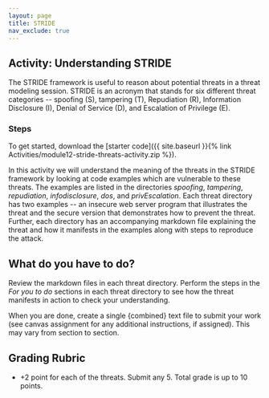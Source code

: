 ```yaml
---
layout: page
title: STRIDE
nav_exclude: true
---
```


## Activity: Understanding STRIDE

The STRIDE framework is useful to reason about potential threats in a threat modeling session. STRIDE is an acronym that stands for six different threat categories -- spoofing (S), tampering (T), Repudiation (R), Information Disclosure (I), Denial of Service (D), and Escalation of Privilege (E). 

### Steps

To get started, download the [starter code]({{ site.baseurl }}{% link Activities/module12-stride-threats-activity.zip %}). 

In this activity we will understand the meaning of the threats in the STRIDE framework by looking at code examples which are vulnerable to these threats. The examples are listed in the directories *spoofing*, *tampering*, *repudiation*, *infodisclosure*, *dos*, and *privEscalation*. Each threat directory has two examples -- an insecure web server program that illustrates the threat and the secure version that demonstrates how to prevent the threat. Further, each directory has an accompanying markdown file explaining the threat and how it manifests in the examples along with steps to reproduce the attack.

## What do you have to do?

Review the markdown files in each threat directory. Perform the steps in the *For you to do* sections in each threat directory to see how the threat manifests in action to check your understanding.

When you are done, create a single {combined} text file to submit your work (see canvas assignment for any additional instructions, if assigned).  This may vary from section to section.

## Grading Rubric

* +2 point for each of the threats. Submit any 5. Total grade is up to 10 points.
